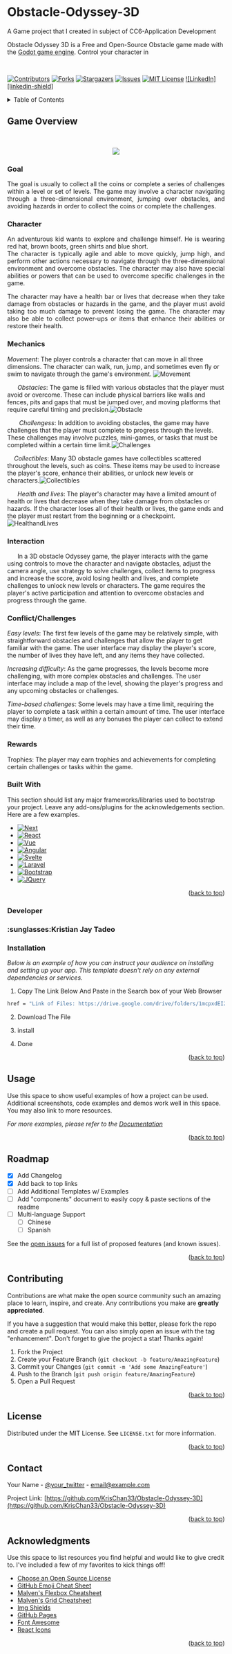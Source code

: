  
# Obstacle-Odyssey-3D
A Game project that I created in subject of CC6-Application Development

Obstacle Odyssey 3D is a Free and Open-Source Obstacle game made with the [Godot game engine](https://godotengine.org/). Control your character in

<br> 
<!-- Improved compatibility of back to top link: See: https://github.com/othneildrew/Best-README-Template/pull/73 -->
<a name="readme-top"></a>
<!--
*** Thanks for checking out the Best-README-Template. If you have a suggestion
*** that would make this better, please fork the repo and create a pull request
*** or simply open an issue with the tag "enhancement".
*** Don't forget to give the project a star!
*** Thanks again! Now go create something AMAZING! :D
-->



<!-- PROJECT SHIELDS -->
<!--
*** I'm using markdown "reference style" links for readability.
*** Reference links are enclosed in brackets [ ] instead of parentheses ( ).
*** See the bottom of this document for the declaration of the reference variables
*** for contributors-url, forks-url, etc. This is an optional, concise syntax you may use.
*** https://www.markdownguide.org/basic-syntax/#reference-style-links
-->
[![Contributors][contributors-shield]][contributors-url]
[![Forks][forks-shield]][forks-url]
[![Stargazers][stars-shield]][stars-url]
[![Issues][issues-shield]][issues-url]
[![MIT License][license-shield]][license-url]
[![LinkedIn][linkedin-shield]][linkedin-url]


<details>
  <summary>Table of Contents</summary>
  <ol>
    <li>
      <a href="#Game-Overview">Game Overview</a>
      <ul>
        <li><a href ="#Goal">Goal</li>
         <li><a href ="#Character">Character</li>
         <li><a href ="#Mechanics">Mechanics</li>
         <li><a href ="#Interaction">Interaction</li>
         <li><a href ="#Conflict/Challenges">Conflict/Challenges/li>
         <li><a href ="#Rewards">Rewards</li>
         <li><a href="#built-with">Built With</a></li>
         <li><a href ="#Developer">Developer</li>
      </ul>
    </li>
    <li>
      <a href="#getting-started">Getting Started</a>
      <ul>
        <li><a href="#prerequisites">Prerequisites</a></li>
        <li><a href="#installation">Installation</a></li>
      </ul>
    </li>
    <li><a href="#usage">Usage</a></li>
    <li><a href="#roadmap">Roadmap</a></li>
    <li><a href="#contributing">Contributing</a></li>
    <li><a href="#license">License</a></li>
    <li><a href="#contact">Contact</a></li>
    <li><a href="#acknowledgments">Acknowledgments</a></li>
  </ol>
</details>



<!-- ABOUT THE PROJECT -->
## Game Overview

<br />
<p align="center"> 
  <img align = "center" src = "https://github.com/KrisChan33/Obstacle-Odyssey-3D/blob/main/Logo.png">
</p>

<div align = "Justify">
 
### Goal
<p>The goal is usually to collect all the coins or complete a series of challenges within a level or set of levels. The game may involve a character navigating through a three-dimensional environment, jumping over obstacles, and avoiding hazards in order to collect the coins or complete the challenges.</p> 

### Character

<p>An adventurous kid wants to explore and challenge himself. He is wearing red hat, brown boots, green shirts and blue short.
<br />
The character is typically agile and able to move quickly, jump high, and perform other actions necessary to navigate through the three-dimensional environment and overcome obstacles. The character may also have special abilities or powers that can be used to overcome specific challenges in the game.
<br />

The character may have a health bar or lives that decrease when they take damage from obstacles or hazards in the game, and the player must avoid taking too much damage to prevent losing the game. The character may also be able to collect power-ups or items that enhance their abilities or restore their health.
</p>

</div>

### Mechanics
<i>Movement</i>: The player controls a character that can move in all three dimensions. The character can walk, run, jump, and sometimes even fly or swim to navigate through the game's environment. ![Movement](https://github.com/KrisChan33/Obstacle-Odyssey-3D/blob/main/Images/mechanics.png)

&nbsp;&nbsp;&nbsp;&nbsp;&nbsp;&nbsp;<i>Obstacles</i>: The game is filled with various obstacles that the player must avoid or overcome. These can include physical barriers like walls and fences, pits and gaps that must be jumped over, and moving platforms that require careful timing and precision.![Obstacle](https://github.com/KrisChan33/Obstacle-Odyssey-3D/blob/main/Images/Obstacles.PNG)

&nbsp;&nbsp;&nbsp;&nbsp;&nbsp;&nbsp;<i> Challengess</i>: In addition to avoiding obstacles, the game may have challenges that the player must complete to progress through the levels. These challenges may involve puzzles, mini-games, or tasks that must be completed within a certain time limit.![Challenges](https://github.com/KrisChan33/Obstacle-Odyssey-3D/blob/main/Images/Challenges.png)

&nbsp;&nbsp;&nbsp;&nbsp;<i>Collectibles</i>: Many 3D obstacle games have collectibles scattered throughout the levels, such as coins. These items may be used to increase the player's score, enhance their abilities, or unlock new levels or characters.![Collectibles](https://github.com/KrisChan33/Obstacle-Odyssey-3D/blob/main/Images/Collectibles.png)

&nbsp;&nbsp;&nbsp;&nbsp;&nbsp;&nbsp;<i>Health and lives</i>: The player's character may have a limited amount of health or lives that decrease when they take damage from obstacles or hazards. If the character loses all of their health or lives, the game ends and the player must restart from the beginning or a checkpoint.![HealthandLives](https://github.com/KrisChan33/Obstacle-Odyssey-3D/blob/main/Images/HealthandLives.png)

### Interaction
&nbsp;&nbsp;&nbsp;&nbsp;&nbsp;&nbsp;In a 3D obstacle Odyssey game, the player interacts with the game using controls to move the character and navigate obstacles, adjust the camera angle, use strategy to solve challenges, collect items to progress and increase the score, avoid losing health and lives, and complete challenges to unlock new levels or characters. The game requires the player's active participation and attention to overcome obstacles and progress through the game.

### Conflict/Challenges
<i>Easy levels</i>: The first few levels of the game may be relatively simple, with straightforward obstacles and challenges that allow the player to get familiar with the game. The user interface may display the player's score, the number of lives they have left, and any items they have collected.

<i>Increasing difficulty</i>: As the game progresses, the levels become more challenging, with more complex obstacles and challenges. The user interface may include a map of the level, showing the player's progress and any upcoming obstacles or challenges.

<i>Time-based challenges</i>: Some levels may have a time limit, requiring the player to complete a task within a certain amount of time. The user interface may display a timer, as well as any bonuses the player can collect to extend their time.

### Rewards
Trophies: The player may earn trophies and achievements for completing certain challenges or tasks within the game.

 
### Built With</p>

This section should list any major frameworks/libraries used to bootstrap your project. Leave any add-ons/plugins for the acknowledgements section. Here are a few examples.

* [![Next][Next.js]][Next-url]
* [![React][React.js]][React-url]
* [![Vue][Vue.js]][Vue-url]
* [![Angular][Angular.io]][Angular-url]
* [![Svelte][Svelte.dev]][Svelte-url]
* [![Laravel][Laravel.com]][Laravel-url]
* [![Bootstrap][Bootstrap.com]][Bootstrap-url]
* [![JQuery][JQuery.com]][JQuery-url]

<p align="right">(<a href="#readme-top">back to top</a>)</p>

### Developer 
<h3><b>:sunglasses:Kristian Jay Tadeo </b></h3>

### Installation

_Below is an example of how you can instruct your audience on installing and setting up your app. This template doesn't rely on any external dependencies or services._

1. Copy The Link Below And Paste in the Search box of your Web Browser
  ```sh
 href = "Link of Files: https://drive.google.com/drive/folders/1mcpxdEI2BsSKup6ooIHAS56lo4CYjogN?usp=share_link"
   ```
2. Download The File

3. install 

4. Done 
<p align="right">(<a href="#readme-top">back to top</a>)</p>



<!-- USAGE EXAMPLES -->
## Usage

Use this space to show useful examples of how a project can be used. Additional screenshots, code examples and demos work well in this space. You may also link to more resources.

_For more examples, please refer to the [Documentation](https://example.com)_

<p align="right">(<a href="#readme-top">back to top</a>)</p>




<!-- ROADMAP -->
## Roadmap

- [x] Add Changelog
- [x] Add back to top links
- [ ] Add Additional Templates w/ Examples
- [ ] Add "components" document to easily copy & paste sections of the readme
- [ ] Multi-language Support
    - [ ] Chinese
    - [ ] Spanish

See the [open issues](https://github.com/KrisChan33/Obstacle-Odyssey-3D/issues) for a full list of proposed features (and known issues).

<p align="right">(<a href="#readme-top">back to top</a>)</p>



<!-- CONTRIBUTING -->
## Contributing

Contributions are what make the open source community such an amazing place to learn, inspire, and create. Any contributions you make are **greatly appreciated**.

If you have a suggestion that would make this better, please fork the repo and create a pull request. You can also simply open an issue with the tag "enhancement".
Don't forget to give the project a star! Thanks again!

1. Fork the Project
2. Create your Feature Branch (`git checkout -b feature/AmazingFeature`)
3. Commit your Changes (`git commit -m 'Add some AmazingFeature'`)
4. Push to the Branch (`git push origin feature/AmazingFeature`)
5. Open a Pull Request

<p align="right">(<a href="#readme-top">back to top</a>)</p>



<!-- LICENSE -->
## License

Distributed under the MIT License. See `LICENSE.txt` for more information.

<p align="right">(<a href="#readme-top">back to top</a>)</p>



<!-- CONTACT -->
## Contact

Your Name - [@your_twitter](https://twitter.com/your_username) - email@example.com

Project Link: [https://github.com/KrisChan33/Obstacle-Odyssey-3D](https://github.com/KrisChan33/Obstacle-Odyssey-3D)

<p align="right">(<a href="#readme-top">back to top</a>)</p>



<!-- ACKNOWLEDGMENTS -->
## Acknowledgments

Use this space to list resources you find helpful and would like to give credit to. I've included a few of my favorites to kick things off!

* [Choose an Open Source License](https://choosealicense.com)
* [GitHub Emoji Cheat Sheet](https://www.webpagefx.com/tools/emoji-cheat-sheet)
* [Malven's Flexbox Cheatsheet](https://flexbox.malven.co/)
* [Malven's Grid Cheatsheet](https://grid.malven.co/)
* [Img Shields](https://shields.io)
* [GitHub Pages](https://pages.github.com)
* [Font Awesome](https://fontawesome.com)
* [React Icons](https://react-icons.github.io/react-icons/search)

<p align="right">(<a href="#readme-top">back to top</a>)</p>



<!-- MARKDOWN LINKS & IMAGES -->
<!-- https://www.markdownguide.org/basic-syntax/#reference-style-links -->
[contributors-shield]: https://img.shields.io/github/contributors/KrisChan33/Obstacle-Odyssey-3D.svg?style=for-the-badge
[contributors-url]: https://github.com/KrisChan33/Obstacle-Odyssey-3D/graphs/contributors
[forks-shield]: https://img.shields.io/github/forks/KrisChan33/Obstacle-Odyssey-3D.svg?style=for-the-badge
[forks-url]: https://github.com/KrisChan33/Obstacle-Odyssey-3D/network/members
[stars-shield]: https://img.shields.io/github/stars/KrisChan33/Obstacle-Odyssey-3D.svg?style=for-the-badge
[stars-url]: https://github.com/KrisChan33/Obstacle-Odyssey-3D/stargazers
[issues-shield]: https://img.shields.io/github/issues/KrisChan33/Obstacle-Odyssey-3D.svg?style=for-the-badge
[issues-url]: https://github.com/KrisChan33/Obstacle-Odyssey-3D/issues
[license-shield]: https://img.shields.io/github/license/KrisChan33/Obstacle-Odyssey-3D.svg?style=for-the-badge
[license-url]: https://github.com/KrisChan33/Obstacle-Odyssey-3D/blob/master/LICENSE
[linkedin-url]: https://linkedin.com/in/kristian-jay-tadeo
[product-screenshot]: images/screenshot.png
[Next.js]: https://img.shields.io/badge/next.js-000000?style=for-the-badge&logo=nextdotjs&logoColor=white
[Next-url]: https://nextjs.org/
[React.js]: https://img.shields.io/badge/React-20232A?style=for-the-badge&logo=react&logoColor=61DAFB
[React-url]: https://reactjs.org/
[Vue.js]: https://img.shields.io/badge/Vue.js-35495E?style=for-the-badge&logo=vuedotjs&logoColor=4FC08D
[Vue-url]: https://vuejs.org/
[Angular.io]: https://img.shields.io/badge/Angular-DD0031?style=for-the-badge&logo=angular&logoColor=white
[Angular-url]: https://angular.io/
[Svelte.dev]: https://img.shields.io/badge/Svelte-4A4A55?style=for-the-badge&logo=svelte&logoColor=FF3E00
[Svelte-url]: https://svelte.dev/
[Laravel.com]: https://img.shields.io/badge/Laravel-FF2D20?style=for-the-badge&logo=laravel&logoColor=white
[Laravel-url]: https://laravel.com
[Bootstrap.com]: https://img.shields.io/badge/Bootstrap-563D7C?style=for-the-badge&logo=bootstrap&logoColor=white
[Bootstrap-url]: https://getbootstrap.com
[JQuery.com]: https://img.shields.io/badge/jQuery-0769AD?style=for-the-badge&logo=jquery&logoColor=white
[JQuery-url]: https://jquery.com 
